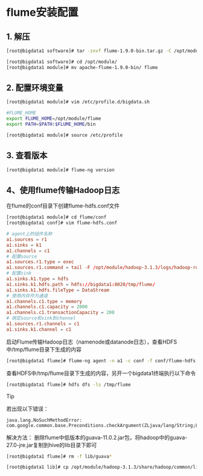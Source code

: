 # flume安装配置

## 1. 解压

```bash
[root@bigdata1 software]# tar -zxvf flume-1.9.0-bin.tar.gz -C /opt/module/

[root@bigdata1 software]# cd /opt/module/
[root@bigdata1 module]# mv apache-flume-1.9.0-bin/ flume
```

## 2. 配置环境变量
```bash
[root@bigdata1 module]# vim /etc/profile.d/bigdata.sh

#FLUME_HOME
export FLUME_HOME=/opt/module/flume
export PATH=$PATH:$FLUME_HOME/bin

[root@bigdata1 module]# source /etc/profile
```

## 3. 查看版本

```bash
[root@bigdata1 module]# flume-ng version
```

## 4、使用flume传输Hadoop日志

在flume的conf目录下创建flume-hdfs.conf文件

```bash
[root@bigdata1 module]# cd flume/conf
[root@bigdata1 conf]# vim flume-hdfs.conf
```

```conf
# agent上的组件名称
a1.sources = r1
a1.sinks = k1
a1.channels = c1
# 配置source
a1.sources.r1.type = exec
a1.sources.r1.command = tail -F /opt/module/hadoop-3.1.3/logs/hadoop-root-namenode-bigdata1.log
# 配置sink
a1.sinks.k1.type = hdfs
a1.sinks.k1.hdfs.path = hdfs://bigdata1:8020/tmp/flume/
a1.sinks.k1.hdfs.fileType = DataStream
# 使用内存作为通道
a1.channels.c1.type = memory
a1.channels.c1.capacity = 2000
a1.channels.c1.transactionCapacity = 200
# 绑定source和sink到channel
a1.sources.r1.channels = c1
a1.sinks.k1.channel = c1
```

启动Flume传输Hadoop日志（namenode或datanode日志），查看HDFS中/tmp/flume目录下生成的内容

```bash
[root@bigdata1 flume]# flume-ng agent -n a1 -c conf -f conf/flume-hdfs.conf -Dflume.root.logger=INFO,console
```

查看HDFS中/tmp/flume目录下生成的内容，另开一个bigdata1终端执行以下命令

```bash
[root@bigdata1 flume]# hdfs dfs -ls /tmp/flume
```

> [!TIP]
> 
> 若出现以下错误：
> ```
> java.lang.NoSuchMethodError: com.google.common.base.Preconditions.checkArgument(ZLjava/lang/String;Ljava/lang/Object;)V
> ```
> 解决方法：
> 删除flume中低版本的guava-11.0.2.jar包，将hadoop中的guava-27.0-jre.jar复制到hive的lib目录下即可
> ```bash
> [root@bigdata1 flume]# rm -f lib/guava*
> ```
> ```bash
> [root@bigdata1 lib]# cp /opt/module/hadoop-3.1.3/share/hadoop/common/lib/guava-27.0-jre.jar /opt/module/flume/lib/
> ```
>